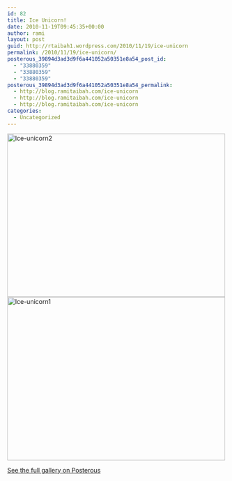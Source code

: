 ```yaml
---
id: 82
title: Ice Unicorn!
date: 2010-11-19T09:45:35+00:00
author: rami
layout: post
guid: http://rtaibah1.wordpress.com/2010/11/19/ice-unicorn
permalink: /2010/11/19/ice-unicorn/
posterous_39894d3ad3d9f6a441052a50351e8a54_post_id:
  - "33880359"
  - "33880359"
  - "33880359"
posterous_39894d3ad3d9f6a441052a50351e8a54_permalink:
  - http://blog.ramitaibah.com/ice-unicorn
  - http://blog.ramitaibah.com/ice-unicorn
  - http://blog.ramitaibah.com/ice-unicorn
categories:
  - Uncategorized
---
```

<div class='p_embed p_image_embed'>
  <a href="http://139.59.20.41/wp-content/uploads/2011/12/ice-unicorn2-scaled-1000.jpg"><img alt="Ice-unicorn2" height="375" src="http://139.59.20.41/wp-content/uploads/2011/12/ice-unicorn2-scaled-1000.jpg?w=300" width="500" /></a><br /> <a href="http://139.59.20.41/wp-content/uploads/2011/12/ice-unicorn1-scaled-1000.jpg"><img alt="Ice-unicorn1" height="375" src="http://139.59.20.41/wp-content/uploads/2011/12/ice-unicorn1-scaled-1000.jpg?w=300" width="500" /></a></p> 
  
  <div class='p_see_full_gallery'>
    <a href="http://blog.ramitaibah.com/ice-unicorn">See the full gallery on Posterous</a>
  </div>
</div>
